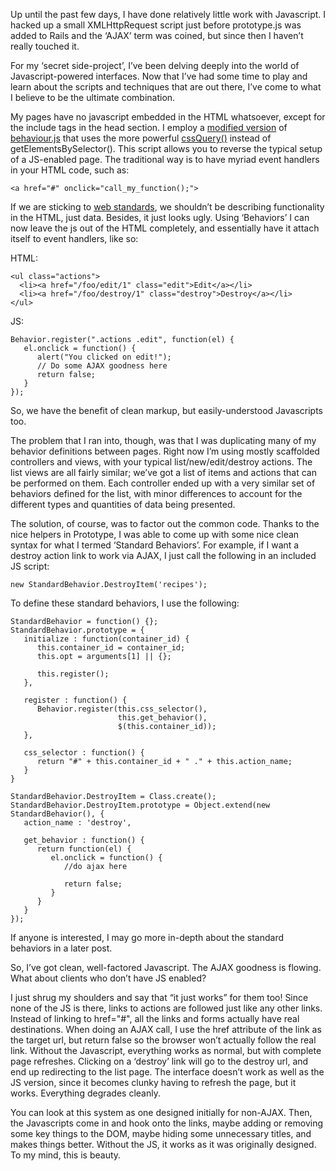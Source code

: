Up until the past few days, I have done relatively little work with
Javascript. I hacked up a small XMLHttpRequest script just before prototype.js
was added to Rails and the ‘AJAX’ term was coined, but since then I haven’t
really touched it.

For my ‘secret side-project’, I’ve been delving deeply into the world of
Javascript-powered interfaces. Now that I’ve had some time to play and learn
about the scripts and techniques that are out there, I’ve come to what I believe
to be the ultimate combination.

My pages have no javascript embedded in the HTML whatsoever, except for the
include tags in the head section. I employ a
[modified version](http://www.firelord.net/modifiedbehavior) of
[behaviour.js](http://bennolan.com/behaviour/) that uses the more powerful
[cssQuery()](http://dean.edwards.name/weblog/2005/08/cssquery2/) instead of
getElementsBySelector(). This script allows you to reverse the typical setup of
a JS-enabled page. The traditional way is to have myriad event handlers in your
HTML code, such as:

    <a href="#" onclick="call_my_function();">

If we are sticking to [web standards](http://www.webstandards.org/), we
shouldn’t be describing functionality in the HTML, just data. Besides, it just
looks ugly. Using ‘Behaviors’ I can now leave the js out of the HTML completely,
and essentially have it attach itself to event handlers, like so:

HTML:

    <ul class="actions">
      <li><a href="/foo/edit/1" class="edit">Edit</a></li>
      <li><a href="/foo/destroy/1" class="destroy">Destroy</a></li>
    </ul>

JS:

    Behavior.register(".actions .edit", function(el) {
       el.onclick = function() {
          alert("You clicked on edit!");
          // Do some AJAX goodness here
          return false;
       }
    });

So, we have the benefit of clean markup, but easily-understood Javascripts too.

The problem that I ran into, though, was that I was duplicating many of my
behavior definitions between pages. Right now I’m using mostly scaffolded
controllers and views, with your typical list/new/edit/destroy actions. The list
views are all fairly similar; we’ve got a list of items and actions that can be
performed on them. Each controller ended up with a very similar set of behaviors
defined for the list, with minor differences to account for the different types
and quantities of data being presented.

The solution, of course, was to factor out the common code. Thanks to the nice
helpers in Prototype, I was able to come up with some nice clean syntax for what
I termed ‘Standard Behaviors’. For example, if I want a destroy action link to
work via AJAX, I just call the following in an included JS script:

    new StandardBehavior.DestroyItem('recipes');

To define these standard behaviors, I use the following:

    StandardBehavior = function() {};
    StandardBehavior.prototype = {
       initialize : function(container_id) {
          this.container_id = container_id;
          this.opt = arguments[1] || {};

          this.register();
       },

       register : function() {
          Behavior.register(this.css_selector(),
                            this.get_behavior(),
                            $(this.container_id));
       },

       css_selector : function() {
          return "#" + this.container_id + " ." + this.action_name;
       }
    }

    StandardBehavior.DestroyItem = Class.create();
    StandardBehavior.DestroyItem.prototype = Object.extend(new StandardBehavior(), {
       action_name : 'destroy',

       get_behavior : function() {
          return function(el) {
             el.onclick = function() {
                //do ajax here

                return false;
             }
          }
       }
    });

If anyone is interested, I may go more in-depth about the standard behaviors in
a later post.

So, I’ve got clean, well-factored Javascript. The AJAX goodness is flowing. What
about clients who don’t have JS enabled?

I just shrug my shoulders and say that “it just works” for them too! Since none
of the JS is there, links to actions are followed just like any other
links. Instead of linking to href="#", all the links and forms actually have
real destinations. When doing an AJAX call, I use the href attribute of the link
as the target url, but return false so the browser won’t actually follow the
real link. Without the Javascript, everything works as normal, but with complete
page refreshes. Clicking on a ‘destroy’ link will go to the destroy url, and end
up redirecting to the list page. The interface doesn’t work as well as the JS
version, since it becomes clunky having to refresh the page, but it
works. Everything degrades cleanly.

You can look at this system as one designed initially for non-AJAX. Then, the
Javascripts come in and hook onto the links, maybe adding or removing some key
things to the DOM, maybe hiding some unnecessary titles, and makes things
better. Without the JS, it works as it was originally designed. To my mind, this
is beauty.
